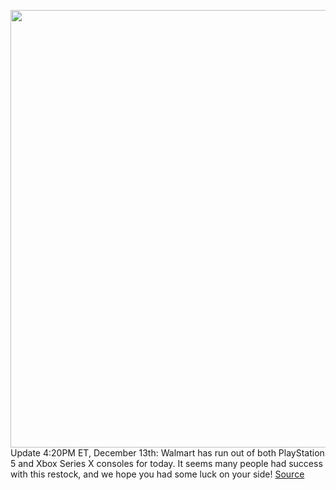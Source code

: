 <img src='https://cdn.vox-cdn.com/thumbor/O-OfFzXSv-3oqkoy2GCceTbNUHw=/0x0:2040x1360/1200x800/filters:focal(857x517:1183x843)/cdn.vox-cdn.com/uploads/chorus_image/image/70265887/acastro_210511_1777_psRestock_0004.0.jpg' width='700px' /><br/>
Update 4:20PM ET, December 13th: Walmart has run out of both PlayStation 5 and Xbox Series X consoles for today. It seems many people had success with this restock, and we hope you had some luck on your side!
<a href='https://www.theverge.com/2021/12/13/22832709/ps5-playstation-5-xbox-series-x-xsx-restock-walmart-availability'> Source <a/>